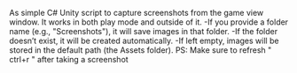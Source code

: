 As simple C# Unity script to capture screenshots from the game view window.
It works in both play mode and outside of it.
-If you provide a folder name (e.g., "Screenshots"), it will save images in that folder.
-If the folder doesn’t exist, it will be created automatically.
-If left empty, images will be stored in the default path (the Assets folder).
PS: Make sure to refresh " ctrl+r " after taking a screenshot
